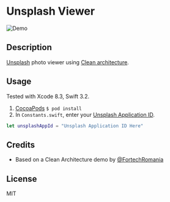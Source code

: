 # Unsplash Viewer

![Demo](https://user-images.githubusercontent.com/3298414/30434179-8a489c26-99a1-11e7-8fdb-7fd93e2ac829.gif)

## Description

[Unsplash](https://unsplash.com) photo viewer using [Clean architecture](https://8thlight.com/blog/uncle-bob/2012/08/13/the-clean-architecture.html).

## Usage

Tested with Xcode 8.3, Swift 3.2.

1. [CocoaPods](https://cocoapods.org) `$ pod install`
2. In `Constants.swift`, enter your [Unsplash Application ID](https://unsplash.com/oauth/applications).

```Swift
let unsplashAppId = "Unsplash Application ID Here"
```

## Credits

* Based on a Clean Architecture demo by [@FortechRomania](https://github.com/FortechRomania)

## License

MIT
